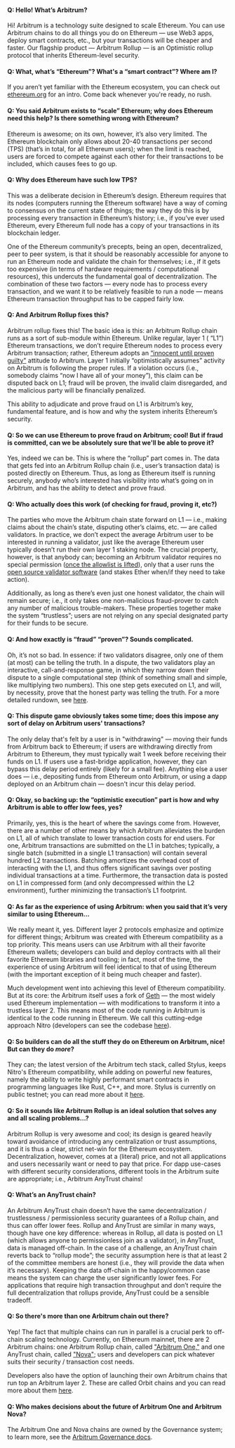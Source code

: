 #### Q: Hello! What’s Arbitrum?

Hi! <a data-quicklook-from='arbitrum'>Arbitrum</a> is a technology suite designed to scale Ethereum. You can use Arbitrum chains to do all things you do on Ethereum — use Web3 apps, deploy smart contracts, etc., but your transactions will be cheaper and faster. Our flagship product — Arbitrum Rollup — is an Optimistic rollup protocol that inherits Ethereum-level security.

#### Q: What, what’s “Ethereum”? What's a “smart contract”? Where am I?

If you aren’t yet familiar with the Ethereum ecosystem, you can check out [ethereum.org](https://ethereum.org/en/learn/) for an intro. Come back whenever you're ready, no rush.

#### Q: You said Arbitrum exists to “scale” Ethereum; why does Ethereum need this help? Is there something wrong with Ethereum?

Ethereum is awesome; on its own, however, it’s also very limited. The Ethereum blockchain only allows about 20-40 transactions per second (TPS) (that’s in total, for all Ethereum users); when the limit is reached, users are forced to compete against each other for their transactions to be included, which causes fees to go up.

#### Q: Why does Ethereum have such low TPS?

This was a deliberate decision in Ethereum’s design. Ethereum requires that its nodes (computers running the Ethereum software) have a way of coming to consensus on the current state of things; the way they do this is by processing every transaction in Ethereum’s history; i.e., if you’ve ever used Ethereum, every Ethereum full node has a copy of your transactions in its blockchain ledger.

One of the Ethereum community’s precepts, being an open, decentralized, peer to peer system, is that it should be reasonably accessible for anyone to run an Ethereum node and validate the chain for themselves; i.e., if it gets too expensive (in terms of hardware requirements / computational resources), this undercuts the fundamental goal of decentralization.
The combination of these two factors — every node has to process every transaction, and we want it to be relatively feasible to run a node — means Ethereum transaction throughput has to be capped fairly low.

#### Q: And Arbitrum Rollup fixes this?

Arbitrum rollup fixes this! The basic idea is this: an Arbitrum Rollup chain runs as a sort of sub-module within Ethereum. Unlike regular, layer 1 ( “L1”) Ethereum transactions, we don’t require Ethereum nodes to process every Arbitrum transaction; rather, Ethereum adopts an [“innocent until proven guilty"](https://insights.deribit.com/market-research/making-sense-of-rollups-part-2-dispute-resolution-on-arbitrum-and-optimism/) attitude to Arbitrum. Layer 1 initially “optimistically assumes” activity on Arbitrum is following the proper rules. If a violation occurs (i.e., somebody claims “now I have all of your money”), this claim can be disputed back on L1; fraud will be proven, the invalid claim disregarded, and the malicious party will be financially penalized.

This ability to adjudicate and prove fraud on L1 is Arbitrum’s key, fundamental feature, and is how and why the system inherits Ethereum’s security.

#### Q: So we can use Ethereum to prove fraud on Arbitrum; cool! But if fraud is committed, can we be absolutely sure that we'll be able to prove it?

Yes, indeed we can be. This is where the “rollup” part comes in. The data that gets fed into an Arbitrum Rollup chain (i.e., user’s transaction data) is posted directly on Ethereum. Thus, as long as Ethereum itself is running securely, anybody who’s interested has visibility into what’s going on in Arbitrum, and has the ability to detect and prove fraud.

#### Q: Who actually does this work (of checking for fraud, proving it, etc?)

The parties who move the Arbitrum chain state forward on L1 — i.e., making claims about the chain’s state, disputing other’s claims, etc. — are called validators.
In practice, we don’t expect the average Arbitrum user to be interested in running a
validator, just like the average Ethereum user typically doesn’t run their own layer 1 staking node. The crucial property, however, is that anybody can; becoming an Arbitrum validator requires no special permission ([once the allowlist is lifted](https://docs.arbitrum.foundation/state-of-progressive-decentralization)), only that a user runs the [open source validator software](https://github.com/OffchainLabs/nitro) (and stakes Ether when/if they need to take action).

Additionally, as long as there’s even just one honest validator, the chain will remain secure; i.e., it only takes one non-malicious fraud-prover to catch any number of malicious trouble-makers. These properties together make the system “trustless”; users are not relying on any special designated party for their funds to be secure.

#### Q: And how exactly is “fraud” “proven”? Sounds complicated.

Oh, it’s not so bad. In essence: if two validators disagree, only one of them (at most) can be telling the truth. In a dispute, the two validators play an interactive, call-and-response game, in which they narrow down their dispute to a single computational step (think of something small and simple, like multiplying two numbers). This one step gets executed on L1, and will, by necessity, prove that the honest party was telling the truth. For a more detailed rundown, see [here](../proving/challenge-manager.mdx).

#### Q: This dispute game obviously takes some time; does this impose any sort of delay on Arbitrum users' transactions?

The only delay that's felt by a user is in "withdrawing" — moving their funds from Arbitrum back to Ethereum; if users are withdrawing directly from Arbitrum to Ethereum, they must typically wait 1 week before receiving their funds on L1. If users use a fast-bridge application, however, they can bypass this delay period entirely (likely for a small fee). Anything else a user does — i.e., depositing funds from Ethereum onto Arbitrum, or using a dapp deployed on an Arbitrum chain — doesn't incur this delay period.

#### Q: Okay, so backing up: the “optimistic execution” part is how and why Arbitrum is able to offer low fees, yes?

Primarily, yes, this is the heart of where the savings come from. However, there are a number of other means by which Arbitrum alleviates the burden on L1, all of which translate to lower transaction costs for end users.
For one, Arbitrum transactions are submitted on the L1 in batches; typically, a single batch (submitted in a single L1 transaction) will contain several hundred L2 transactions. Batching amortizes the overhead cost of interacting with the L1, and thus offers significant savings over posting individual transactions at a time. Furthermore, the transaction data is posted on L1 in compressed form (and only decompressed within the L2 environment), further minimizing the transaction’s L1 footprint.

#### Q: As far as the experience of using Arbitrum: when you said that it’s very similar to using Ethereum…

We really meant it, yes.
Different layer 2 protocols emphasize and optimize for different things; Arbitrum was created with Ethereum compatibility as a top priority. This means users can use Arbitrum with all their favorite Ethereum wallets; developers can build and deploy contracts with all their favorite Ethereum libraries and tooling; in fact, most of the time, the experience of using Arbitrum will feel identical to that of using Ethereum (with the important exception of it being much cheaper and faster).

Much development went into achieving this level of Ethereum compatibility. But at its core: the Arbitrum itself uses a fork of [Geth](../arbos/geth.mdx) — the most widely used Ethereum implementation — with modifications to transform it into a trustless layer 2. This means most of the code running in Arbitrum is identical to the code running in Ethereum. We call this cutting-edge approach Nitro (developers can see the codebase [here](https://github.com/OffchainLabs/nitro)).

#### Q: So builders can do all the stuff they do on Ethereum on Arbitrum, nice! But can they do _more_?

They can; the latest version of the Arbitrum tech stack, called <a data-quicklook-from='stylus'>Stylus</a>, keeps Nitro's Ethereum compatibility, while adding on powerful new features, namely the ability to write highly performant smart contracts in programming languages like Rust, C++, and more. Stylus is currently on public testnet; you can read more about it [here](../stylus/stylus-gentle-introduction.md).

#### Q: So it sounds like Arbitrum Rollup is an ideal solution that solves any and all scaling problems…?

Arbitrum Rollup is very awesome and cool; its design is geared heavily toward avoidance of introducing any centralization or trust assumptions, and it is thus a clear, strict net-win for the Ethereum ecosystem. Decentralization, however, comes at a (literal) price, and not all applications and users necessarily want or need to pay that price. For dapp use-cases with different security considerations, different tools in the Arbitrum suite are appropriate; i.e., Arbitrum AnyTrust chains!

#### Q: What’s an AnyTrust chain?

An Arbitrum AnyTrust chain doesn’t have the same decentralization / trustlessness / permissionless security guarantees of a Rollup chain, and thus can offer lower fees. Rollup and AnyTrust are similar in many ways, though have one key difference: whereas in Rollup, all data is posted on L1 (which allows anyone to permissionless join as a validator), in AnyTrust, data is managed off-chain. In the case of a challenge, an AnyTrust chain reverts back to “rollup mode”; the security assumption here is that at least 2 of the committee members are honest (i.e., they will provide the data when it’s necessary). Keeping the data off-chain in the happy/common case means the system can charge the user significantly lower fees.
For applications that require high transaction throughput and don’t require the full decentralization that rollups provide, AnyTrust could be a sensible tradeoff.

#### Q: So there's more than one Arbitrum chain out there?

Yep! The fact that multiple chains can run in parallel is a crucial perk to off-chain scaling technology. Currently, on Ethereum mainnet, there are 2 Arbitrum chains: one Arbitrum Rollup chain, called ["Arbitrum One,"](https://portal.arbitrum.one/) and one AnyTrust chain, called ["Nova"](https://nova.arbitrum.io/); users and developers can pick whatever suits their security / transaction cost needs.

Developers also have the option of launching their own Arbitrum chains that run top an Arbitrum layer 2. These are called <a data-quicklook-from='arbitrum-orbit'>Orbit</a> chains and you can read more about them [here](/launch-orbit-chain/orbit-gentle-introduction.md).

#### Q: Who makes decisions about the future of Arbitrum One and Arbitrum Nova?

The Arbitrum One and Nova chains are owned by the Governance system; to learn more, see the [Arbitrum Governance docs](https://docs.arbitrum.foundation/).
